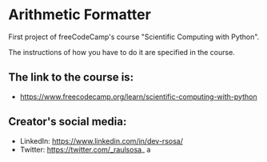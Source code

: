 # Arithmetic Formatter

First project of freeCodeCamp's course "Scientific Computing with Python".

The instructions of how you have to do it are specified in the course.

## The link to the course is:<br>
+ https://www.freecodecamp.org/learn/scientific-computing-with-python

## Creator's social media:
+ LinkedIn: https://www.linkedin.com/in/dev-rsosa/
+ Twitter: https://twitter.com/_raulsosa_ a
